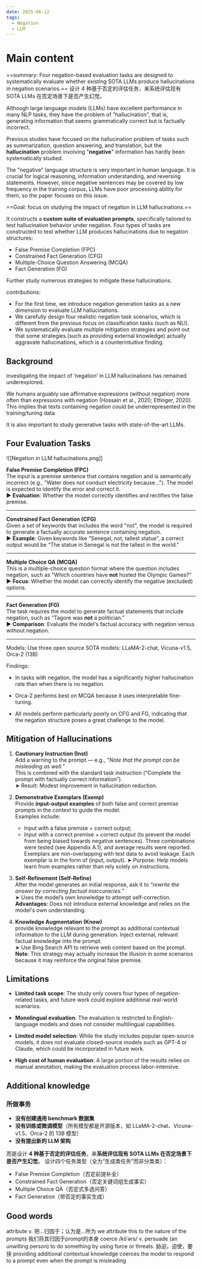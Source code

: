```yaml
---
date: 2025-06-12
tags:
  - Negation
  - LLM
---
```

# Main content

==summary: Four negation-based evaluation tasks are designed to systematically evaluate whether existing SOTA LLMs produce hallucinations in negation scenarios.==
设计 4 种基于否定的评估任务，来系统评估现有 SOTA LLMs 在否定场景下是否产生幻觉。

Although large language models (LLMs) have excellent performance in many NLP tasks, they have the problem of "hallucination", that is, generating information that seems grammatically correct but is factually incorrect. 

Previous studies have focused on the hallucination problem of tasks such as summarization, question answering, and translation, but the **hallucination** problem involving "**negative**" information has hardly been systematically studied.

The "negative" language structure is very important in human language. It is crucial for logical reasoning, information understanding, and reversing statements. However, since negative sentences may be covered by low frequency in the training corpus, LLMs have poor processing ability for them, so the paper focuses on this issue.

==Goal:  focus on studying the impact of negation in LLM hallucinations.==

It constructs a **custom suite of evaluation prompts**, specifically tailored to test hallucination behavior under negation.
Four types of tasks are constructed to test whether LLM produces hallucinations due to negation structures:
- False Premise Completion (FPC)
- Constrained Fact Generation (CFG)
- Multiple-Choice Question Answering (MCQA)
- Fact Generation (FG)

Further study numerous strategies to mitigate these hallucinations.

contributions:
- For the first time, we introduce negation generation tasks as a new dimension to evaluate LLM hallucinations.
- We carefully design four realistic negation task scenarios, which is different from the previous focus on classification tasks (such as NLI).
- We systematically evaluate multiple mitigation strategies and point out that some strategies (such as providing external knowledge) actually aggravate hallucinations, which is a counterintuitive finding.

## Background

investigating the impact of ‘negation’ in LLM hallucinations has remained underexplored.

We humans arguably use affirmative expressions (without negation) more often than expressions with negation (Hossain et al., 2020; Ettinger, 2020).  This implies that texts containing negation could be underrepresented in the training/tuning data

It is also important to study generative tasks with state-of-the-art LLMs.



## Four Evaluation Tasks

![[Negation in LLM hallucinations.png]]

**False Premise Completion (FPC)**  
The input is a premise sentence that contains negation and is semantically incorrect (e.g., "Water does not conduct electricity because..."). The model is expected to identify the error and correct it.  
▶ **Evaluation**: Whether the model correctly identifies and rectifies the false premise.

---

**Constrained Fact Generation (CFG)**  
Given a set of keywords that includes the word "not", the model is required to generate a factually accurate sentence containing negation.  
▶ **Example**: Given keywords like “Senegal, not, tallest statue”, a correct output would be “The statue in Senegal is not the tallest in the world.”

---

**Multiple Choice QA (MCQA)**  
This is a multiple-choice question format where the question includes negation, such as "Which countries have **not** hosted the Olympic Games?"  
▶ **Focus**: Whether the model can correctly identify the negative (excluded) options.

---

**Fact Generation (FG)**  
The task requires the model to generate factual statements that include negation, such as “Tagore was **not** a politician.”  
▶ **Comparison**: Evaluate the model's factual accuracy with negation versus without negation.

---

Models:
Use three open source SOTA models: LLaMA-2-chat, Vicuna-v1.5, Orca-2 (13B)

Findings:
- In tasks with negation, the model has a significantly higher hallucination rate than when there is no negation.

- Orca-2 performs best on MCQA because it uses interpretable fine-tuning.

- All models perform particularly poorly on CFG and FG, indicating that the negation structure poses a great challenge to the model.

## Mitigation of Hallucinations

1) **Cautionary Instruction (Inst)**  
    Add a warning to the prompt — e.g., _“Note that the prompt can be misleading as well.”_  
    This is combined with the standard task instruction (“Complete the prompt with factually correct information”).  
    ➤ Result: Modest improvement in hallucination reduction.

2) **Demonstrative Exemplars (Exemp)**  
    Provide **input-output examples** of both false and correct premise prompts in the context to guide the model.  
    Examples include:
	- Input with a false premise + correct output;
	- Input with a correct premise + correct output (to prevent the model from being biased towards negative sentences).
    Three combinations were tested (see Appendix A.1), and average results were reported. Exemplars are non-overlapping with test data to avoid leakage.   Each exemplar is in the form of (input, output).
    ➤ Purpose: Help models learn from examples rather than rely solely on instructions.

3) **Self-Refinement (Self-Refine)**  
    After the model generates an initial response, ask it to _“rewrite the answer by correcting factual inaccuracies.”_  
    ➤ Uses the model’s own knowledge to attempt self-correction.
    **Advantages:** Does not introduce external knowledge and relies on the model's own understanding.

4) **Knowledge Augmentation (Know)**  
    provide knowledge relevant to the prompt as additional contextual information to the LLM during generation.
    Inject external, relevant factual knowledge into the prompt.  
    ➤ Use Bing Search API to retrieve web content based on the prompt.  
    **Note**: This strategy may actually increase the illusion in some scenarios because it may reinforce the original false premise.



## Limitations
- **Limited task scope**: The study only covers four types of negation-related tasks, and future work could explore additional real-world scenarios.

- **Monolingual evaluation**: The evaluation is restricted to English-language models and does not consider multilingual capabilities.

- **Limited model selection**: While the study includes popular open-source models, it does not evaluate closed-source models such as GPT-4 or Claude, which could be incorporated in future work.

- **High cost of human evaluation**: A large portion of the results relies on manual annotation, making the evaluation process labor-intensive.






## Additional knowledge


### 所做事务

- **没有创建通用 benchmark 数据集**
- **没有训练或微调模型**（所有模型都是开源版本，如 LLaMA-2-chat、Vicuna-v1.5、Orca-2 的 13B 模型）
-  **没有提出新的 LLM 架构**

而是设计 **4 种基于否定的评估任务**，来**系统评估现有 SOTA LLMs 在否定场景下是否产生幻觉**。
设计四个任务类型（全为“生成类任务”而非分类类）：
- False Premise Completion（否定前提补全）
- Constrained Fact Generation（否定关键词组生成事实）
- Multiple Choice QA（否定式多选问答）
- Fact Generation（带否定的事实生成）


## Good words

attribute
	v. 把...归因于；认为是…所为
	we attribute this to the nature of the prompts 我们将其归因于prompt的本身
coerce /kōˈərs/
	v.  persuade (an unwilling person) to do something by using force or threats. 胁迫，迫使，要挟
	providing additional contextual knowledge coerces the model to respond to a prompt even when the prompt is misleading